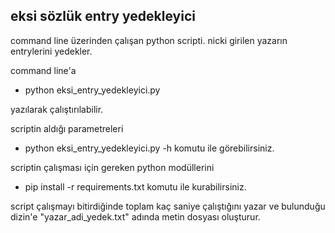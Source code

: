 ## eksi sözlük entry yedekleyici

command line üzerinden çalışan python scripti. nicki girilen yazarın entrylerini yedekler.

command line'a 

* python eksi_entry_yedekleyici.py

yazılarak çalıştırılabilir.

scriptin aldığı parametreleri

* python eksi_entry_yedekleyici.py -h
komutu ile görebilirsiniz.

scriptin çalışması için gereken python modüllerini

* pip install -r requirements.txt
komutu ile kurabilirsiniz.

script çalışmayı bitirdiğinde toplam kaç saniye çalıştığını yazar ve
bulunduğu dizin'e "yazar_adi_yedek.txt" adında metin dosyası oluşturur.

